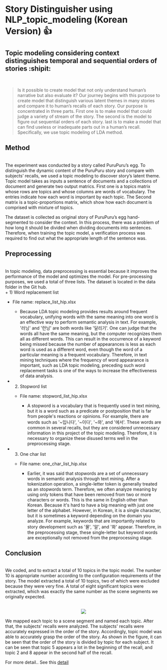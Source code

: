 # Story Distinguisher using NLP_topic_modeling (Korean Version)  :+1:


## Topic modeling considering context distinguishes temporal and sequential orders of stories  :shipit:

<br>

> Is it possible to create model that not only understand human’s narrative but also evaluate it? Our journey begins with this purpose to create model that distinguish various latent themes in many stories and compare it to human’s recalls of each story. Our purpose is concentrated in three parts. First one is to make model that could judge a variety of stream of the story. The second is the model to figure out sequential orders of each story. last is to make a model that can find useless or inadequate parts out in a human’s recall. Specifically, we use topic modeling of LDA method.    





## Method
<br>
The experiment was conducted by a story called PuruPuru’s egg. To distinguish the dynamic content of the PuruPuru story and compare with subjects’ recalls, we used a topic modeling to discover story’s latent theme. 
Topic model takes as inputs a sentence of documents and a collections of document and generate two output matrics. 
First one is a topics matrix whose rows are topics and whose columns are words of vocabulary. The entries indicate how each word is important by each topic. The Second matrix is a topic-proportions matrix, which show how each document is comprised with mixture of topics. 
      
The dataset is collected as original story of PuruPuru’s egg hand-segmented to consider the context. In this process, there was a problem of how long it should be divided when dividing documents into sentences. Therefore, when training the topic model, a verification process was required to find out what the appropriate length of the sentence was.

## Preprocessing
<br>
In topic modeling, data preprocessing is essential because it improves the performance of the model and optimizes the model. For pre-processing purposes, we used a total of three lists. The dataset is located in the data folder in the Git hub.
<br>
+ 1)	Word replacement list

  + File name: replace_list_hip.xlsx

    + Because LDA topic modeling provides results around frequent vocabulary, unifying words with the same meaning into one word is an effective way to perform semantic analysis in text. For example, '러닝' and '런닝' are both words like '달리기'. One can judge that the words all have the same meaning, but the computer recognizes them all as different words. This can result in the occurrence of a keyword being missed because the number of appearances is less as each word is used as a different word, even though the word of a particular meaning is a frequent vocabulary. Therefore, in text mining techniques where the frequency of word appearance is important, such as LDA topic modeling, preceding such word replacement tasks is one of the ways to increase the effectiveness of data analysis.


+ 2)	Stopword list

  + File name: stopword_list_hip.xlsx

    + A stopword is a vocabulary that is frequently used in text mining, but it is a word such as a predicate or postposition that is far from people's reactions or opinions. For example, there are words such as '~입니다', '~이다', '~와', and '에서'. These words are common in several recalls, but they are considered unnecessary information in this project of the topic modeling. Therefore, it is necessary to organize these disused terms well in the preprocessing stage.



+ 3)	One char list


  + File name: one_char_list_hip.xlsx
	
    + Earlier, it was said that stopwords are a set of unnecessary words in semantic analysis through text mining. After a tokenization operation, a single-letter token is generally treated as an stopwords term. Therefore, we often analyze meaning by using only tokens that have been removed from two or more characters or words. This is the same in English other than Korean. Because it's hard to have a big meaning with just one letter of the alphabet. However, in Korean, it is a single character, but it is sometimes a keyword depending on the domain you analyze. For example, keywords that are importantly related to story development such as '물', '알', and '화' appear. Therefore, in the preprocessing stage, these single-letter but keyword words are exceptionally not removed from the preprocessing stage.


## Conclusion
<br>
We coded, and to extract a total of 10 topics in the topic model. The number 10 is appropriate number according to the configuration requirements of the story. The model extracted a total of 10 topics, two of which were excluded because they were very fine. A total of eight significant topics were extracted, which was exactly the same number as the scene segments we originally expected.

<br>
<br>
<p align="center">

<img src="https://user-images.githubusercontent.com/69735105/196045871-d7fcb7e8-4f75-43af-a9c8-1ebd60ddea6f.png" />


</p>

We mapped each topic to a scene segment and named each topic. After that, the subjects' recalls were analyzed. The subjects' recalls were accurately expressed in the order of the story. Accordingly, topic model was able to accurately grasp the order of the story. As shown in the figure, it can be seen that the order of the story is divided by topic for each subject. It can be seen that topic 5 appears a lot in the beginning of the recall, and topic 2 and 8 appear in the second half of the recall.



For more detail.. See this [detail](/detail)

